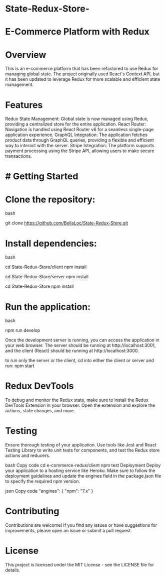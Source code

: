 # State-Redux-Store-
# E-Commerce Platform with Redux

# Overview
This is an e-commerce platform that has been refactored to use Redux for managing global state. The project originally used React's Context API, but it has been updated to leverage Redux for more scalable and efficient state management.

# Features
Redux State Management: Global state is now managed using Redux, providing a centralized store for the entire application.
React Router: Navigation is handled using React Router v6 for a seamless single-page application experience.
GraphQL Integration: The application fetches product data through GraphQL queries, providing a flexible and efficient way to interact with the server.
Stripe Integration: The platform supports payment processing using the Stripe API, allowing users to make secure transactions.

# # Getting Started

# Clone the repository:

bash

git clone https://github.com/BellaLoc/State-Redux-Store.git

# Install dependencies:

bash

cd State-Redux-Store/client
npm install

cd State-Redux-Store/server
npm install

cd State-Redux-Store
npm install

# Run the application:

bash

npm run develop

Once the development server is running, you can access the application in your web browser. The server should be running at http://localhost:3001, and the client (React) should be running at http://localhost:3000.

to run only the server or the client, cd into either the client or server and run: npm start

# Redux DevTools
To debug and monitor the Redux state, make sure to install the Redux DevTools Extension in your browser. Open the extension and explore the actions, state changes, and more.

# Testing
Ensure thorough testing of your application. Use tools like Jest and React Testing Library to write unit tests for components, and test the Redux store actions and reducers.

bash
Copy code
cd e-commerce-redux/client
npm test
Deployment
Deploy your application to a hosting service like Heroku. Make sure to follow the deployment guidelines and update the engines field in the package.json file to specify the required npm version.

json
Copy code
"engines": {
  "npm": "7.x"
}
# Contributing
Contributions are welcome! If you find any issues or have suggestions for improvements, please open an issue or submit a pull request.

# License
This project is licensed under the MIT License - see the LICENSE file for details.

